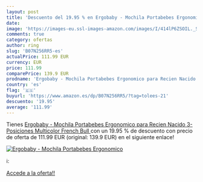 ```yaml
---
layout: post
title: 'Descuento del 19.95 % en Ergobaby - Mochila Portabebes Ergonomico'
date: 
image: 'https://images-eu.ssl-images-amazon.com/images/I/414lP6ZSOIL._SL200_.jpg'
comments: true
category: ofertas
author: ring
slug: 'B07N256RR5-es'
actualPrice: 111.99 EUR
currency: EUR
price: 111.99
comparePrice: 139.9 EUR
prodname: 'Ergobaby - Mochila Portabebes Ergonomico para Recien Nacido   3-Posiciones  Multicolor  French Bull '
country: 'es'
flag: '🇪🇸'
buyurl: 'https://www.amazon.es/dp/B07N256RR5/?tag=tolees-21'
descuento: '19.95'
average: '111.99'
---
```


Tienes [Ergobaby - Mochila Portabebes Ergonomico para Recien Nacido   3-Posiciones  Multicolor  French Bull ](https://www.amazon.es/dp/B07N256RR5/?tag=tolees-21) con un 19.95 % de descuento con precio de oferta de 111.99 EUR (original: 139.9 EUR) en el siguiente enlace!

[![Ergobaby - Mochila Portabebes Ergonomico](https://images-eu.ssl-images-amazon.com/images/I/414lP6ZSOIL._SL200_.jpg)](https://www.amazon.es/dp/B07N256RR5/?tag=tolees-21)

ℹ️:


[Accede a la oferta!!](https://www.amazon.es/dp/B07N256RR5/?tag=tolees-21)
